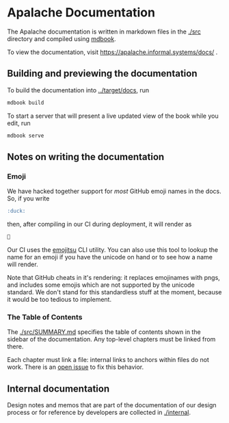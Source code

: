 # Apalache Documentation

The Apalache documentation is written in markdown files in the [./src](./src)
directory and compiled using [mdbook](https://github.com/rust-lang/mdBook).

To view the documentation, visit https://apalache.informal.systems/docs/ .

## Building and previewing the documentation

To build the documentation into [../target/docs](../target/docs), run

```sh
mdbook build
```

To start a server that will present a live updated view of the book while you
edit, run

```sh
mdbook serve
```

## Notes on writing the documentation

### Emoji

We have hacked together support for _most_ GitHub emoji names in the docs. So,
if you write

```markdown
:duck:
```

then, after compiling in our CI during deployment, it will render as

```markdown
🦆
```

Our CI uses the [emojitsu](https://github.com/shonfeder/emojitsu#emojitsu) CLI
utility. You can also use this tool to lookup the name for an emoji if you have
the unicode on hand or to see how a name will render.

Note that GitHub cheats in it's rendering: it replaces emojinames with pngs, and
includes some emojis which are not supported by the unicode standard. We don't
stand for this standardless stuff at the moment, because it would be too tedious
to implement.

### The Table of Contents

The [./src/SUMMARY.md](./src/SUMMARY.md) specifies the table of contents shown
in the sidebar of the documentation. Any top-level chapters must be linked from
there.

Each chapter must link a file: internal links to anchors within files do not
work. There is an [open issue](https://github.com/rust-lang/mdBook/issues/167)
to fix this behavior.

## Internal documentation

Design notes and memos that are part of the documentation of our design process
or for reference by developers are collected in [./internal](./internal).
